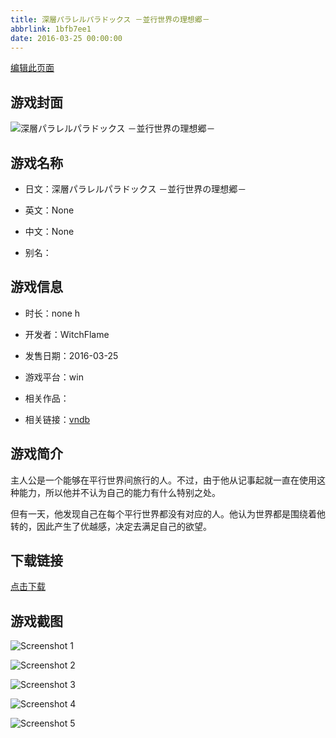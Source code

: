 ```yaml
---
title: 深層パラレルパラドックス －並行世界の理想郷－
abbrlink: 1bfb7ee1
date: 2016-03-25 00:00:00
---
```

[编辑此页面](https://github.com/ACG-3/ADV3-source/blob/main/source/_posts/games/%E6%B7%B1%E5%B1%A4%E3%83%91%E3%83%A9%E3%83%AC%E3%83%AB%E3%83%91%E3%83%A9%E3%83%89%E3%83%83%E3%82%AF%E3%82%B9%20%EF%BC%8D%E4%B8%A6%E8%A1%8C%E4%B8%96%E7%95%8C%E3%81%AE%E7%90%86%E6%83%B3%E9%83%B7%EF%BC%8D.md)

## 游戏封面

![深層パラレルパラドックス －並行世界の理想郷－](https://pan.timero.xyz/d/onedrive/img_lib_001/%E6%B7%B1%E5%B1%A4%E3%83%91%E3%83%A9%E3%83%AC%E3%83%AB%E3%83%91%E3%83%A9%E3%83%89%E3%83%83%E3%82%AF%E3%82%B9%20%EF%BC%8D%E4%B8%A6%E8%A1%8C%E4%B8%96%E7%95%8C%E3%81%AE%E7%90%86%E6%83%B3%E9%83%B7%EF%BC%8D_cover.avif)


## 游戏名称

- 日文：深層パラレルパラドックス －並行世界の理想郷－
- 英文：None
- 中文：None

- 别名：


## 游戏信息

- 时长：none h
- 开发者：WitchFlame
- 发售日期：2016-03-25
- 游戏平台：win
- 相关作品：

- 相关链接：[vndb](https://vndb.org/v18942)


## 游戏简介

主人公是一个能够在平行世界间旅行的人。不过，由于他从记事起就一直在使用这种能力，所以他并不认为自己的能力有什么特别之处。

但有一天，他发现自己在每个平行世界都没有对应的人。他认为世界都是围绕着他转的，因此产生了优越感，决定去满足自己的欲望。




## 下载链接

[点击下载](https://pan.timero.xyz/onedrive/adv_lib_001/%E6%B7%B1%E5%B1%A4%E3%83%91%E3%83%A9%E3%83%AC%E3%83%AB%E3%83%91%E3%83%A9%E3%83%89%E3%83%83%E3%82%AF%E3%82%B9%20%EF%BC%8D%E4%B8%A6%E8%A1%8C%E4%B8%96%E7%95%8C%E3%81%AE%E7%90%86%E6%83%B3%E9%83%B7%EF%BC%8D)


## 游戏截图


![Screenshot 1](https://pan.timero.xyz/d/onedrive/img_lib_001/%E6%B7%B1%E5%B1%A4%E3%83%91%E3%83%A9%E3%83%AC%E3%83%AB%E3%83%91%E3%83%A9%E3%83%89%E3%83%83%E3%82%AF%E3%82%B9%20%EF%BC%8D%E4%B8%A6%E8%A1%8C%E4%B8%96%E7%95%8C%E3%81%AE%E7%90%86%E6%83%B3%E9%83%B7%EF%BC%8D_Screenshot_1.avif)

![Screenshot 2](https://pan.timero.xyz/d/onedrive/img_lib_001/%E6%B7%B1%E5%B1%A4%E3%83%91%E3%83%A9%E3%83%AC%E3%83%AB%E3%83%91%E3%83%A9%E3%83%89%E3%83%83%E3%82%AF%E3%82%B9%20%EF%BC%8D%E4%B8%A6%E8%A1%8C%E4%B8%96%E7%95%8C%E3%81%AE%E7%90%86%E6%83%B3%E9%83%B7%EF%BC%8D_Screenshot_2.avif)

![Screenshot 3](https://pan.timero.xyz/d/onedrive/img_lib_001/%E6%B7%B1%E5%B1%A4%E3%83%91%E3%83%A9%E3%83%AC%E3%83%AB%E3%83%91%E3%83%A9%E3%83%89%E3%83%83%E3%82%AF%E3%82%B9%20%EF%BC%8D%E4%B8%A6%E8%A1%8C%E4%B8%96%E7%95%8C%E3%81%AE%E7%90%86%E6%83%B3%E9%83%B7%EF%BC%8D_Screenshot_3.avif)

![Screenshot 4](https://pan.timero.xyz/d/onedrive/img_lib_001/%E6%B7%B1%E5%B1%A4%E3%83%91%E3%83%A9%E3%83%AC%E3%83%AB%E3%83%91%E3%83%A9%E3%83%89%E3%83%83%E3%82%AF%E3%82%B9%20%EF%BC%8D%E4%B8%A6%E8%A1%8C%E4%B8%96%E7%95%8C%E3%81%AE%E7%90%86%E6%83%B3%E9%83%B7%EF%BC%8D_Screenshot_4.avif)

![Screenshot 5](https://pan.timero.xyz/d/onedrive/img_lib_001/%E6%B7%B1%E5%B1%A4%E3%83%91%E3%83%A9%E3%83%AC%E3%83%AB%E3%83%91%E3%83%A9%E3%83%89%E3%83%83%E3%82%AF%E3%82%B9%20%EF%BC%8D%E4%B8%A6%E8%A1%8C%E4%B8%96%E7%95%8C%E3%81%AE%E7%90%86%E6%83%B3%E9%83%B7%EF%BC%8D_Screenshot_5.avif)

